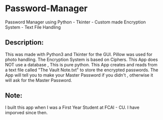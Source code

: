 # Password-Manager
Password Manager using Python - Tkinter - Custom made Encryption System - Text File Handling 

## Description:

This was made with Python3 and Tkinter for the GUI.
Pillow was used for photo handling.
The Encryption System is based on Ciphers.
This App does NOT use a database , This is pure python.
This App creates and reads from a text file called "The Vault Note.txt" to store the encrypted passwords.
The App will tell you to make your Master Password if you didn't , otherwise it will ask for the Master Password.

## Note:
I built this app when I was a First Year Student at FCAI - CU.
I have imporved since then.
